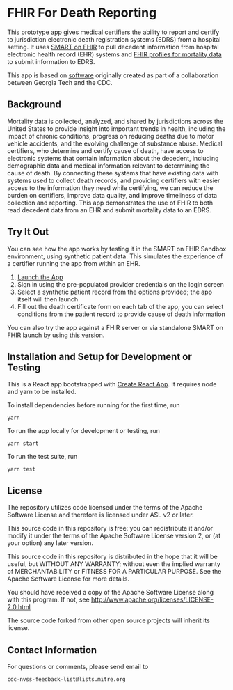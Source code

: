 # FHIR For Death Reporting

This prototype app gives medical certifiers the ability to report and
certify to jurisdiction electronic death registration systems (EDRS)
from a hospital setting. It uses [SMART on FHIR](https://smarthealthit.org/)
to pull decedent information from hospital electronic health record
(EHR) systems and
[FHIR profiles for mortality data](http://hl7.org/fhir/us/vrdr/2019May/)
to submit information to EDRS.

This app is based on [software](https://github.com/BioMIBLab/fhir-death)
originally created as part of a collaboration between Georgia Tech and the CDC.

## Background

Mortality data is collected, analyzed, and shared by jurisdictions
across the United States to provide insight into important trends in
health, including the impact of chronic conditions, progress on
reducing deaths due to motor vehicle accidents, and the evolving
challenge of substance abuse. Medical certifiers, who determine and
certify cause of death, have access to electronic systems that contain
information about the decedent, including demographic data and medical
information relevant to determining the cause of death. By connecting
these systems that have existing data with systems used to collect
death records, and providing certifiers with easier access to the
information they need while certifying, we can reduce the burden on
certifiers, improve data quality, and improve timeliness of data
collection and reporting. This app demonstrates the use of FHIR to
both read decedent data from an EHR and submit mortality data to an
EDRS.

## Try It Out

You can see how the app works by testing it in the SMART on FHIR
Sandbox environment, using synthetic patient data. This simulates the
experience of a certifier running the app from within an EHR.

1. [Launch the App](https://launch.smarthealthit.org/ehr.html?app=https%3A%2F%2Fnightingaleproject.github.io%2Ffhir-death-refactor%2Flaunch%3Flaunch%3DeyJhIjoiMSIsImYiOiIxIn0%26iss%3Dhttps%253A%252F%252Flaunch.smarthealthit.org%252Fv%252Fr3%252Ffhir&user=)
2. Sign in using the pre-populated provider credentials on the login screen
3. Select a synthetic patient record from the options provided; the app itself will then launch
4. Fill out the death certificate form on each tab of the app; you can select conditions from the patient record to provide cause of death information

You can also try the app against a FHIR server or via standalone SMART on FHIR launch by using [this version](https://nightingaleproject.github.io/fhir-death-refactor/).

## Installation and Setup for Development or Testing

This is a React app bootstrapped with
[Create React App](https://github.com/facebookincubator/create-react-app).
It requires node and yarn to be installed.

To install dependencies before running for the first time, run

`yarn`

To run the app locally for development or testing, run

`yarn start`

To run the test suite, run

`yarn test`

## License

The repository utilizes code licensed under the terms of the Apache Software
License and therefore is licensed under ASL v2 or later.

This source code in this repository is free: you can redistribute it and/or modify it under
the terms of the Apache Software License version 2, or (at your option) any
later version.

This source code in this repository is distributed in the hope that it will be useful, but WITHOUT ANY
WARRANTY; without even the implied warranty of MERCHANTABILITY or FITNESS FOR A
PARTICULAR PURPOSE. See the Apache Software License for more details.

You should have received a copy of the Apache Software License along with this
program. If not, see http://www.apache.org/licenses/LICENSE-2.0.html

The source code forked from other open source projects will inherit its license.

## Contact Information

For questions or comments, please send email to

    cdc-nvss-feedback-list@lists.mitre.org

